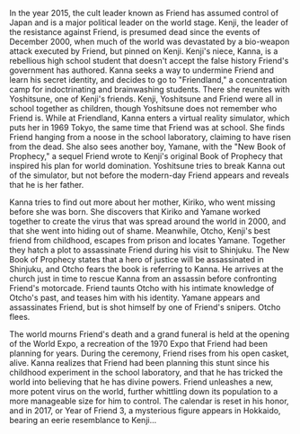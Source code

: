 In the year 2015, the cult leader known as Friend has assumed control of Japan and is a major political leader on the world stage. Kenji, the leader of the resistance against Friend, is presumed dead since the events of December 2000, when much of the world was devastated by a bio-weapon attack executed by Friend, but pinned on Kenji. Kenji's niece, Kanna, is a rebellious high school student that doesn't accept the false history Friend's government has authored. Kanna seeks a way to undermine Friend and learn his secret identity, and decides to go to "Friendland," a concentration camp for indoctrinating and brainwashing students. There she reunites with Yoshitsune, one of Kenji's friends. Kenji, Yoshitsune and Friend were all in school together as children, though Yoshitsune does not remember who Friend is. While at Friendland, Kanna enters a virtual reality simulator, which puts her in 1969 Tokyo, the same time that Friend was at school. She finds Friend hanging from a noose in the school laboratory, claiming to have risen from the dead. She also sees another boy, Yamane, with the "New Book of Prophecy," a sequel Friend wrote to Kenji's original Book of Prophecy that inspired his plan for world domination. Yoshitsune tries to break Kanna out of the simulator, but not before the modern-day Friend appears and reveals that he is her father.

Kanna tries to find out more about her mother, Kiriko, who went missing before she was born. She discovers that Kiriko and Yamane worked together to create the virus that was spread around the world in 2000, and that she went into hiding out of shame. Meanwhile, Otcho, Kenji's best friend from childhood, escapes from prison and locates Yamane. Together they hatch a plot to assassinate Friend during his visit to Shinjuku. The New Book of Prophecy states that a hero of justice will be assassinated in Shinjuku, and Otcho fears the book is referring to Kanna. He arrives at the church just in time to rescue Kanna from an assassin before confronting Friend's motorcade. Friend taunts Otcho with his intimate knowledge of Otcho's past, and teases him with his identity. Yamane appears and assassinates Friend, but is shot himself by one of Friend's snipers. Otcho flees.

The world mourns Friend's death and a grand funeral is held at the opening of the World Expo, a recreation of the 1970 Expo that Friend had been planning for years. During the ceremony, Friend rises from his open casket, alive. Kanna realizes that Friend had been planning this stunt since his childhood experiment in the school laboratory, and that he has tricked the world into believing that he has divine powers. Friend unleashes a new, more potent virus on the world, further whittling down its population to a more manageable size for him to control. The calendar is reset in his honor, and in 2017, or Year of Friend 3, a mysterious figure appears in Hokkaido, bearing an eerie resemblance to Kenji...